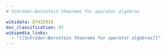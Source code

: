 ```yaml
---
# Schröder–Bernstein theorems for operator algebras

wikidata: Q7432918
msc_classification: 47
wikipedia_links:
  - "[[Schröder–Bernstein theorems for operator algebras]]"
---
```

